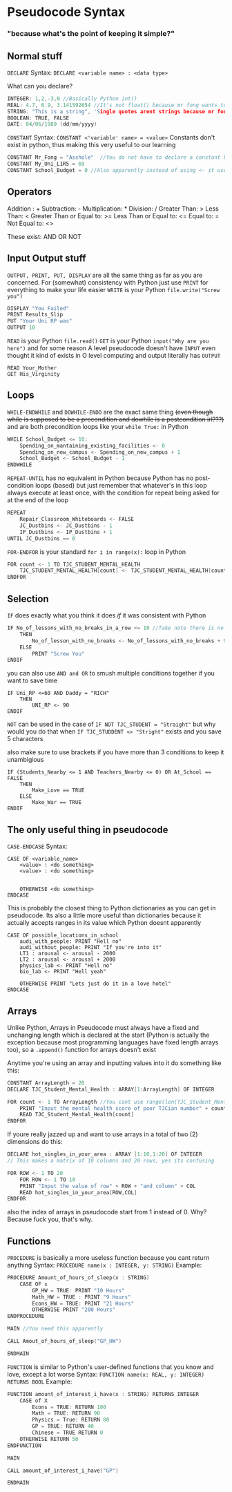 # Pseudocode Syntax
### "because what's the point of keeping it simple?"

## Normal stuff

`DECLARE`
Syntax: `DECLARE <variable name> : <data type>`

What can you declare?

```C
INTEGER: 1,2,-3,0 //Basically Python int()
REAL: 4.7, 6.9, 3.141592654 //It's not float() because mr fong wants to make everyones life difficult
STRING: "This is a string", 'Single quotes arent strings because mr fong hates you'
BOOLEAN: TRUE, FALSE
DATE: 04/06/1989 (dd/mm/yyyy)
```

`CONSTANT`
Syntax: `CONSTANT <'variable' name> = <value>`
Constants don't exist in python,  thus making this very useful to our learning
```C
CONSTANT Mr_Fong = "Asshole"  //You do not have to declare a constant before you assign a value to it for some reason
CONSTANT My_Uni_L1R5 = 69
CONSTANT School_Budget = 0 //Also apparently instead of using <- it uses = ??? What bs is this
```

## Operators
Addition : +
Subtraction: -
Multiplication: *
Division: / 
Greater Than: >
Less Than: <
Greater Than or Equal to: >=
Less Than or Equal to: <=
Equal to: =
Not Equal to: <>

These exist:
AND
OR
NOT

## Input Output stuff

`OUTPUT, PRINT, PUT, DISPLAY` are all the same thing as far as you are concerned. For (somewhat) consistency with Python just use `PRINT` for everything to make your life easier
`WRITE` is your Python `file.write("Screw you")`

```C
DISPLAY "You Failed"
PRINT Results_Slip
PUT "Your Uni RP was"
OUTPUT 10
```

`READ` is your Python `file.read()`
`GET` is your Python `input("Why are you here")`
and for some reason A level pseudocode doesn't have `INPUT` even thought it kind of exists in O level computing and output literally has `OUTPUT`
```
READ Your_Mother
GET His_Virginity
```

## Loops
`WHILE-ENDWHILE` and `DOWHILE-ENDO` are the exact same thing ~~(even though while is supposed to be a precondition and dowhile is a postcondition irl???)~~ and are both precondition loops like your `while True:` in Python
```C
WHILE School_Budget <= 10:
	Spending_on_mantaining_existing_facilities <- 0
	Spending_on_new_campus <- Spending_on_new_campus + 1
	School_Budget <- School_Budget - 1
ENDWHILE
```

`REPEAT-UNTIL` has no equivalent in Python because Python has no post-condition loops (based) but just remember that whatever's in this loop always execute at least once, with the condition for repeat being asked for at the end of the loop
```C
REPEAT
	Repair_Classroom_Whiteboards <- FALSE
	JC_Dustbins <- JC_Dustbins - 1
	IP_Dustbins <- IP_Dustbins + 1
UNTIL JC_Dustbins == 0
```

`FOR-ENDFOR` is your standard `for i in range(x):` loop in Python
```C
FOR count <- 1 TO TJC_STUDENT_MENTAL_HEALTH
	TJC_STUDENT_MENTAL_HEALTH[count] <- TJC_STUDENT_MENTAL_HEALTH[count] - 9000
ENDFOR
```

## Selection
`IF` does exactly what you think it does *if* it was consistent with Python
```C
IF No_of_lessons_with_no_breaks_in_a_row <= 10 //Take note there is no : at the end
	THEN
		No_of_lesson_with_no_breaks <- No_of_lessons_with_no_breaks + 999
	ELSE
		PRINT "Screw You"
ENDIF
```
you can also use `AND and OR` to smush multiple conditions together if you want to save time
```
IF Uni_RP <=60 AND Daddy = "RICH"
	THEN
		UNI_RP <- 90
ENDIF
```


`NOT` can be used in the case of `IF NOT TJC_STUDENT = "Straight"` but why would you do that when `IF TJC_STUDDENT <> "Stright"` exists and you save 5 characters


also make sure to use brackets if you have more than 3 conditions to keep it unambigious
```
IF (Students_Nearby <= 1 AND Teachers_Nearby <= 0) OR At_School == FALSE
	THEN
		Make_Love == TRUE
	ELSE
		Make_War == TRUE
ENDIF
```


## The only useful thing in pseudocode

`CASE-ENDCASE`
Syntax: 
```
CASE OF <variable_name>
	<value> : <do something>
	<value> : <do something>


	OTHERWISE <do something>
ENDCASE
```
This is probably the closest thing to Python dictionaries as you can get in pseudocode.
Its also a little more useful than dictionaries because it actually accepts ranges in its value which Python doesnt apparently
```
CASE OF possible_locations_in_school
	audi_with_people: PRINT "Hell no"
	audi_without_people: PRINT "If you're into it"
	LT1 : arousal <- arousal - 2000
	LT2 : arousal <- arousal + 2000
	physics_lab <- PRINT "Hell no"
	bio_lab <- PRINT "Hell yeah"

	OTHERWISE PRINT "Lets just do it in a love hotel"
ENDCASE
```

## Arrays
Unlike Python, Arrays in Pseudocode must always have a fixed and unchanging length which is declared at the start (Python is actually the exception because most programming languages have fixed length arrays too), so a `.append()` function for arrays doesn't exist

Anytime you're using an array and inputting values into it do something like this:
```C
CONSTANT ArrayLength = 20
DECLARE TJC_Student_Mental_Health : ARRAY[1:ArrayLength] OF INTEGER

FOR count <- 1 TO ArrayLength //You cant use range(len(TJC_Student_Mental_Health))
	PRINT "Input the mental health score of poor TJCian number" + count
	READ TJC_Student_Mental_Health[count]
ENDFOR
```
If youre really jazzed up and want to use arrays in a total of two (2) dimensions do this:
```C
DECLARE hot_singles_in_your_area : ARRAY [1:10,1:20] OF INTEGER
// This makes a matrix of 10 columns and 20 rows, yes its confusing 

FOR ROW <- 1 TO 20
	FOR ROW <- 1 TO 10
	PRINT "Input the value of row" + ROW + "and column" + COL
	READ hot_singles_in_your_area[ROW,COL]
ENDFOR
```
also the index of arrays in pseudocode start from 1 instead of 0. Why? Because fuck you, that's why.

## Functions

`PROCEDURE` is basically a more useless function because you cant return anything
Syntax:
`PROCEDURE name(x : INTEGER, y: STRING)`
Example:
```C
PROCEDURE Amount_of_hours_of_sleep(x : STRING)
	CASE OF x 
		GP_HW = TRUE: PRINT "10 Hours"
		Math_HW = TRUE : PRINT "9 Hours"
		Econs_HW = TRUE: PRINT "21 Hours"
		OTHERWISE PRINT "200 Hours"
ENDPROCEDURE

MAIN //You need this apparently

CALL Amout_of_hours_of_sleep("GP_HW")

ENDMAIN
```


`FUNCTION` is similar to Python's user-defined functions that you know and love, except a lot worse
Syntax: `FUNCTION name(x: REAL, y: INTEGER) RETURNS BOOL`
Example:
```C
FUNCTION amount_of_interest_i_have(x : STRING) RETURNS INTEGER
	CASE of X
		Econs = TRUE: RETURN 100
		Math = TRUE: RETURN 90
		Physics = True: RETURN 80
		GP = TRUE: RETURN 40
		Chinese = TRUE RETURN 0
	OTHERWISE RETURN 50
ENDFUNCTION

MAIN

CALL amount_of_interest_i_have("GP")

ENDMAIN
```

